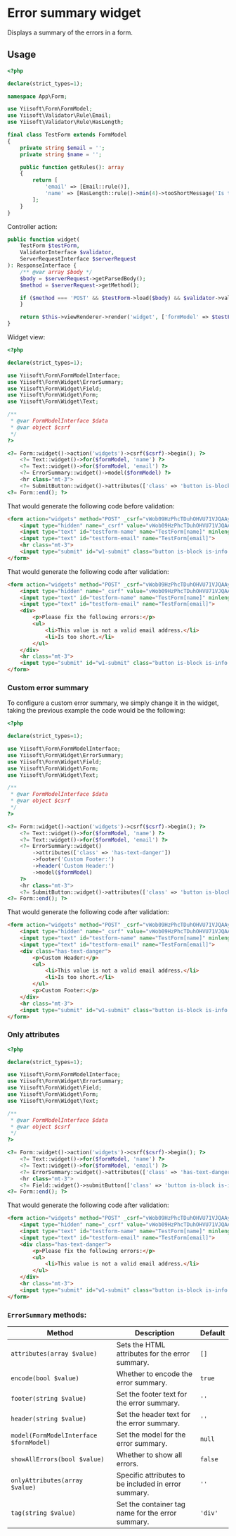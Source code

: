 # Error summary widget

Displays a summary of the errors in a form.

## Usage

```php
<?php

declare(strict_types=1);

namespace App\Form;

use Yiisoft\Form\FormModel;
use Yiisoft\Validator\Rule\Email;
use Yiisoft\Validator\Rule\HasLength;

final class TestForm extends FormModel
{
    private string $email = '';
    private string $name = '';

    public function getRules(): array
    {
        return [
            'email' => [Email::rule()],
            'name' => [HasLength::rule()->min(4)->tooShortMessage('Is too short.')],
        ];
    } 
}
```

Controller action:
```php
public function widget(
    TestForm $testForm,
    ValidatorInterface $validator,
    ServerRequestInterface $serverRequest
): ResponseInterface {
    /** @var array $body */
    $body = $serverRequest->getParsedBody();
    $method = $serverRequest->getMethod();

    if ($method === 'POST' && $testForm->load($body) && $validator->validate($testForm)->isValid()) {
    }

    return $this->viewRenderer->render('widget', ['formModel' => $testForm]);
}
```

Widget view:

```php
<?php

declare(strict_types=1);

use Yiisoft\Form\FormModelInterface;
use Yiisoft\Form\Widget\ErrorSummary;
use Yiisoft\Form\Widget\Field;
use Yiisoft\Form\Widget\Form;
use Yiisoft\Form\Widget\Text;

/**
 * @var FormModelInterface $data
 * @var object $csrf
 */
?>

<?= Form::widget()->action('widgets')->csrf($csrf)->begin(); ?>
    <?= Text::widget()->for($formModel, 'name') ?>
    <?= Text::widget()->for($formModel, 'email') ?>
    <?= ErrorSummary::widget()->model($formModel) ?>
    <hr class="mt-3">
    <?= SubmitButton::widget()->attributes(['class' => 'button is-block is-info is-fullwidth'])->value('Save') ?>
<?= Form::end(); ?>
```

That would generate the following code before validation:

```html
<form action="widgets" method="POST" _csrf="vWob09HzPhcTDuhOHVU71VJQAAymEm2Hysn_8QN1Y8qOXWK9tKd9J2RYsDd8DVqNJGcxduVIAvOMrq3FSjQpoQ==">
    <input type="hidden" name="_csrf" value="vWob09HzPhcTDuhOHVU71VJQAAymEm2Hysn_8QN1Y8qOXWK9tKd9J2RYsDd8DVqNJGcxduVIAvOMrq3FSjQpoQ==">
    <input type="text" id="testform-name" name="TestForm[name]" minlength="4">
    <input type="text" id="testform-email" name="TestForm[email]">
    <hr class="mt-3">
    <input type="submit" id="w1-submit" class="button is-block is-info is-fullwidth" name="w1-submit" value="Save">
</form>
```

That would generate the following code after validation:
```html
<form action="widgets" method="POST" _csrf="vWob09HzPhcTDuhOHVU71VJQAAymEm2Hysn_8QN1Y8qOXWK9tKd9J2RYsDd8DVqNJGcxduVIAvOMrq3FSjQpoQ==">
    <input type="hidden" name="_csrf" value="vWob09HzPhcTDuhOHVU71VJQAAymEm2Hysn_8QN1Y8qOXWK9tKd9J2RYsDd8DVqNJGcxduVIAvOMrq3FSjQpoQ==">
    <input type="text" id="testform-name" name="TestForm[name]" minlength="4">
    <input type="text" id="testform-email" name="TestForm[email]">
    <div>
        <p>Please fix the following errors:</p>
        <ul>
            <li>This value is not a valid email address.</li>
            <li>Is too short.</li>
        </ul>
    </div>
    <hr class="mt-3">
    <input type="submit" id="w1-submit" class="button is-block is-info is-fullwidth" name="w1-submit" value="Save">
</form>
```

### Custom error summary

To configure a custom error summary, we simply change it in the widget, taking the previous example the code would be the following: 

```php
<?php

declare(strict_types=1);

use Yiisoft\Form\FormModelInterface;
use Yiisoft\Form\Widget\ErrorSummary;
use Yiisoft\Form\Widget\Field;
use Yiisoft\Form\Widget\Form;
use Yiisoft\Form\Widget\Text;

/**
 * @var FormModelInterface $data
 * @var object $csrf
 */
?>

<?= Form::widget()->action('widgets')->csrf($csrf)->begin(); ?>
    <?= Text::widget()->for($formModel, 'name') ?>
    <?= Text::widget()->for($formModel, 'email') ?>
    <?= ErrorSummary::widget()
        ->attributes(['class' => 'has-text-danger'])
        ->footer('Custom Footer:')
        ->header('Custom Header:')
        ->model($formModel)
    ?>
    <hr class="mt-3">
    <?= SubmitButton::widget()->attributes(['class' => 'button is-block is-info is-fullwidth'])->value('Save') ?>
<?= Form::end(); ?>
```

That would generate the following code after validation:

```html
<form action="widgets" method="POST" _csrf="vWob09HzPhcTDuhOHVU71VJQAAymEm2Hysn_8QN1Y8qOXWK9tKd9J2RYsDd8DVqNJGcxduVIAvOMrq3FSjQpoQ==">
    <input type="hidden" name="_csrf" value="vWob09HzPhcTDuhOHVU71VJQAAymEm2Hysn_8QN1Y8qOXWK9tKd9J2RYsDd8DVqNJGcxduVIAvOMrq3FSjQpoQ==">
    <input type="text" id="testform-name" name="TestForm[name]" minlength="4">
    <input type="text" id="testform-email" name="TestForm[email]">
    <div class="has-text-danger">
        <p>Custom Header:</p>
        <ul>
            <li>This value is not a valid email address.</li>
            <li>Is too short.</li>
        </ul>
        <p>Custom Footer:</p>
    </div>
    <hr class="mt-3">
    <input type="submit" id="w1-submit" class="button is-block is-info is-fullwidth" name="w1-submit" value="Save">
</form>
```

### Only attributes

```php
<?php

declare(strict_types=1);

use Yiisoft\Form\FormModelInterface;
use Yiisoft\Form\Widget\ErrorSummary;
use Yiisoft\Form\Widget\Field;
use Yiisoft\Form\Widget\Form;
use Yiisoft\Form\Widget\Text;

/**
 * @var FormModelInterface $data
 * @var object $csrf
 */
?>

<?= Form::widget()->action('widgets')->csrf($csrf)->begin(); ?>
    <?= Text::widget()->for($formModel, 'name') ?>
    <?= Text::widget()->for($formModel, 'email') ?>
    <?= ErrorSummary::widget()->attributes(['class' => 'has-text-danger'])->onlyAttributes('email')->model($formModel) ?>
    <hr class="mt-3">
    <?= Field::widget()->submitButton(['class' => 'button is-block is-info is-fullwidth', 'value' => 'Save']); ?>
<?= Form::end(); ?>
```


That would generate the following code after validation:

```html
<form action="widgets" method="POST" _csrf="vWob09HzPhcTDuhOHVU71VJQAAymEm2Hysn_8QN1Y8qOXWK9tKd9J2RYsDd8DVqNJGcxduVIAvOMrq3FSjQpoQ==">
    <input type="hidden" name="_csrf" value="vWob09HzPhcTDuhOHVU71VJQAAymEm2Hysn_8QN1Y8qOXWK9tKd9J2RYsDd8DVqNJGcxduVIAvOMrq3FSjQpoQ==">
    <input type="text" id="testform-name" name="TestForm[name]" minlength="4">
    <input type="text" id="testform-email" name="TestForm[email]">
    <div class="has-text-danger">
        <p>Please fix the following errors:</p>
        <ul>
            <li>This value is not a valid email address.</li>
        </ul>
    </div>
    <hr class="mt-3">
    <input type="submit" id="w1-submit" class="button is-block is-info is-fullwidth" name="w1-submit" value="Save">
</form>
```

### `ErrorSummary` methods:

Method | Description | Default
-------|-------------|---------
`attributes(array $value)` | Sets the HTML attributes for the error summary. | `[]`
`encode(bool $value)` | Whether to encode the error summary. | `true`
`footer(string $value)` | Set the footer text for the error summary. | `''`
`header(string $value)` | Set the header text for the error summary. | `''`
`model(FormModelInterface $formModel)` | Set the model for the error summary. | `null`
`showAllErrors(bool $value)` | Whether to show all errors. | `false`
`onlyAttributes(array $value)` | Specific attributes to be included in error summary. | `''`
`tag(string $value)` | Set the container tag name for the error summary. | `'div'`
